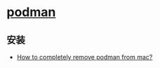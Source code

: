 # [podman](https://github.com/containers/podman)

## 安装

- [How to completely remove podman from mac? ](https://github.com/containers/podman/issues/11319)
